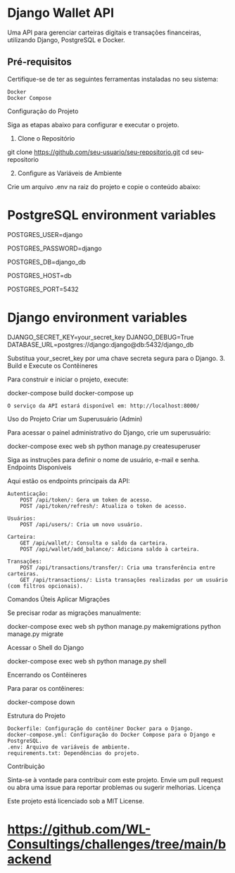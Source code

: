 # Django Wallet API

Uma API para gerenciar carteiras digitais e transações financeiras, utilizando Django, PostgreSQL e Docker.


## Pré-requisitos

Certifique-se de ter as seguintes ferramentas instaladas no seu sistema:

    Docker
    Docker Compose

Configuração do Projeto

Siga as etapas abaixo para configurar e executar o projeto.
1. Clone o Repositório

git clone https://github.com/seu-usuario/seu-repositorio.git
cd seu-repositorio

2. Configure as Variáveis de Ambiente

Crie um arquivo .env na raiz do projeto e copie o conteúdo abaixo:

# PostgreSQL environment variables

POSTGRES_USER=django

POSTGRES_PASSWORD=django

POSTGRES_DB=django_db

POSTGRES_HOST=db

POSTGRES_PORT=5432

# Django environment variables
DJANGO_SECRET_KEY=your_secret_key
DJANGO_DEBUG=True
DATABASE_URL=postgres://django:django@db:5432/django_db

Substitua your_secret_key por uma chave secreta segura para o Django.
3. Build e Execute os Contêineres

Para construir e iniciar o projeto, execute:

docker-compose build
docker-compose up

    O serviço da API estará disponível em: http://localhost:8000/

Uso do Projeto
Criar um Superusuário (Admin)

Para acessar o painel administrativo do Django, crie um superusuário:

docker-compose exec web sh
python manage.py createsuperuser

Siga as instruções para definir o nome de usuário, e-mail e senha.
Endpoints Disponíveis

Aqui estão os endpoints principais da API:

    Autenticação:
        POST /api/token/: Gera um token de acesso.
        POST /api/token/refresh/: Atualiza o token de acesso.

    Usuários:
        POST /api/users/: Cria um novo usuário.

    Carteira:
        GET /api/wallet/: Consulta o saldo da carteira.
        POST /api/wallet/add_balance/: Adiciona saldo à carteira.

    Transações:
        POST /api/transactions/transfer/: Cria uma transferência entre carteiras.
        GET /api/transactions/: Lista transações realizadas por um usuário (com filtros opcionais).

Comandos Úteis
Aplicar Migrações

Se precisar rodar as migrações manualmente:

docker-compose exec web sh
python manage.py makemigrations
python manage.py migrate

Acessar o Shell do Django

docker-compose exec web sh
python manage.py shell

Encerrando os Contêineres

Para parar os contêineres:

docker-compose down

Estrutura do Projeto

    Dockerfile: Configuração do contêiner Docker para o Django.
    docker-compose.yml: Configuração do Docker Compose para o Django e PostgreSQL.
    .env: Arquivo de variáveis de ambiente.
    requirements.txt: Dependências do projeto.

Contribuição

Sinta-se à vontade para contribuir com este projeto. Envie um pull request ou abra uma issue para reportar problemas ou sugerir melhorias.
Licença

Este projeto está licenciado sob a MIT License.


# https://github.com/WL-Consultings/challenges/tree/main/backend